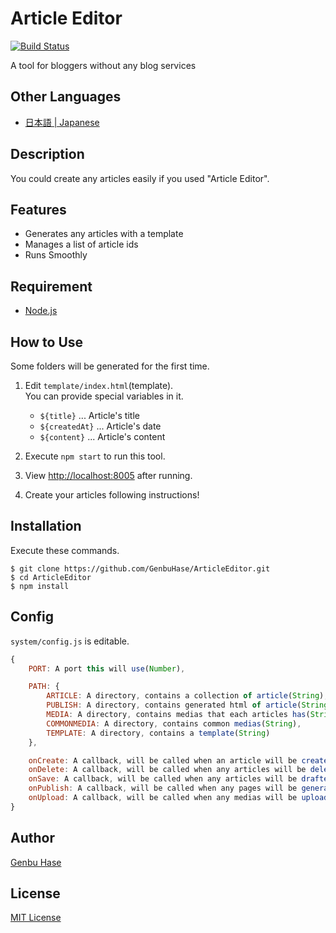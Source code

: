 # Article Editor

[![Build Status](https://travis-ci.org/GenbuHase/ArticleEditor.svg)](https://travis-ci.org/GenbuHase/ArticleEditor)

A tool for bloggers without any blog services


## Other Languages
* [日本語 | Japanese](/README[Japanese].md)


## Description
You could create any articles easily if you used "Article Editor".


## Features
* Generates any articles with a template
* Manages a list of article ids
* Runs Smoothly


## Requirement
* [Node.js](https://nodejs.org/)


## How to Use
Some folders will be generated for the first time.
1.	Edit `template/index.html`(template).<Br />
	You can provide special variables in it.

	* `${title}` ... Article's title
	* `${createdAt}` ... Article's date
	* `${content}` ... Article's content
	
2.	Execute `npm start` to run this tool.
3.	View [http://localhost:8005](http://localhost:8005) after running.
4.	Create your articles following instructions!


## Installation
Execute these commands.

```
$ git clone https://github.com/GenbuHase/ArticleEditor.git
$ cd ArticleEditor
$ npm install
```


## Config
`system/config.js` is editable.
```JavaScript
{
	PORT: A port this will use(Number),

	PATH: {
		ARTICLE: A directory, contains a collection of article(String),
		PUBLISH: A directory, contains generated html of article(String),
		MEDIA: A directory, contains medias that each articles has(String),
		COMMONMEDIA: A directory, contains common medias(String),
		TEMPLATE: A directory, contains a template(String)
	},

	onCreate: A callback, will be called when an article will be created(Function),
	onDelete: A callback, will be called when any articles will be deleted(Function),
	onSave: A callback, will be called when any articles will be drafted(Function),
	onPublish: A callback, will be called when any pages will be generated(Function),
	onUpload: A callback, will be called when any medias will be uploaded(Function)
}
```


## Author
[Genbu Hase](https://github.com/GenbuHase)


## License
[MIT License](https://github.com/GenbuHase/ArticleEditor/blob/master/LICENSE)